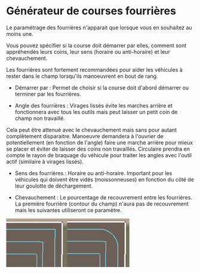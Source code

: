 # Générateur de courses fourrières

  
  
Le paramétrage des fourrières n'apparait que lorsque vous en souhaitez au moins une.  
  
Vous pouvez spécifier si la course doit démarrer par elles, comment sont appréhendés leurs coins, leur sens (horaire ou anti-horaire) et leur chevauchement.  
  
Les fourrières sont fortement recommandées pour aider les véhicules à rester dans le champ lorsqu'ils manoeuvrent en bout de rang.  
  


  
  
    
- Démarrer par : Permet de choisir si la course doit d'abord démarrer ou terminer par les fourrières.  
  
    
- Angle des fourrières : Virages lissés évite les marches arrière et fonctionnera avec tous les outils mais peut laisser un petit coin de champ non travaillé.  
  
Cela peut être attenué avec le chevauchement mais sans pour autant complètement disparaitre. Manoeuvre demandera à l'ouvrier de potentiellement (en fonction de l'angle) faire une marche arrière pour mieux se placer et éviter de laisser des coins non travaillés. Circulaire prendra en compte le rayon de braquage du véhicule pour traiter les angles avec l'outil actif (similaire à virages lissés).  
  
    
- Sens des fourrières : Horaire ou anti-horaire. Important pour les véhicules qui doivent être vidés (moissonneuses) en fonction du côté de leur goulotte de déchargement.  
  
    
- Chevauchement : Le pourcentage de recouvrement entre les fourrières. La première fourrière (contour du champ) n'aura pas de recouvrement mais les suivantes utiliseront ce paramètre.  
  


![Image](../assets/images/sharproundcorner_0_0_330_130.png)

